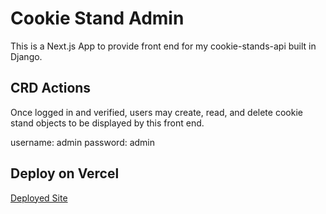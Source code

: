 # Cookie Stand Admin

This is a Next.js App to provide front end for my cookie-stands-api built in Django.

## CRD Actions

Once logged in and verified, users may create, read, and delete cookie stand objects to be displayed by this front end.

username: admin
password: admin

## Deploy on Vercel

[Deployed Site](https://cookie-stand-admin-pied.vercel.app/)
